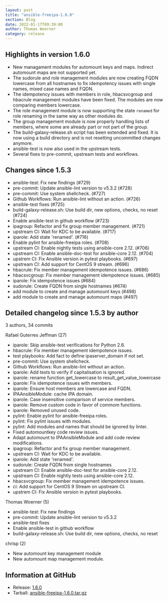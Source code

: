 ```yaml
---
layout: post
title: "ansible-freeipa-1.6.0"
section: Blog
date: 2022-01-17T09:39:00
author: Thomas Woerner
category: release
---
```


Highlights in version 1.6.0
-------------------
  - New managament modules for automount keys and maps. Indirect automount maps are not supported yet.
  - The sudorule and role management modules are now creating FQDN lowercase from all hostnames to fix idempotency issues with single names, mixed case names and FQDN.
  - The idempotency issues with members in role, hbacsvcgroup and hbacrule management modules have been fixed. The modules are now comparing members lowercase.
  - The role management module is now supporting the state `renamed` for role renaming in the same way as other modules do.
  - The group management module is now properly handling lists of members, where some are already part or not part of the group.
  - The build-galaxy-release.sh script has been extended and fixed. It is now using a build directory and is not resetting uncommitted changes anymore.
  - ansible-test is now also used in the upstream tests.
  - Several fixes to pre-commit, upstream tests and workflows.

Changes since 1.5.3
-------------------

  - ansible-test: Fix new findings (#729)
  - pre-commit: Update ansible-lint version to v5.3.2 (#728)
  - pre-commit: Use system shellcheck. (#727)
  - Github Workflows: Run ansible-lint without an action. (#726)
  - ansible-test fixes (#725)
  - build-galaxy-release.sh: Use build dir, new options, checks, no reset (#724)
  - Enable ansible-test in github workflow (#723)
  - ipagroup: Refactor and fix group member management. (#721)
  - upstream CI: Wait for KDC to be available. (#717)
  - iparole: Add state 'renamed'. (#716)
  - Enable pylint for ansible-freeipa roles. (#708)
  - upstream CI: Enable nightly tests using ansible-core 2.12. (#706)
  - upstream CI: Enable ansible-doc-test for ansible-core 2.12. (#704)
  - upstrem CI: Fix Ansible version in pytest playbooks. (#697)
  - upstream CI:  Add support for CentOS 9 stream. (#696)
  - hbacrule: Fix member management idempotence issues. (#686)
  - hbacsvcgroup: Fix member management idempotence issues. (#685)
  - iparole: Fix idempotence issues (#684)
  - sudorule: Create FQDN from single hostnames (#674)
  - add module to create and manage automount keys (#498)
  - add module to create and manage automount maps (#497)

Detailed changelog since 1.5.3 by author
----------------------------------------
  3 authors, 34 commits

Rafael Guterres Jeffman (27)

  - iparole: Skip ansible-test verifications for Python 2.6.
  - hbacrule: Fix member management idempotence issues.
  - test playbooks: Add fact to define ipaserver_domain if not set.
  - pre-commit: Use system shellcheck.
  - Github Workflows: Run ansible-lint without an action.
  - iparole: Add tests to verify if capitalisation is ignored.
  - iparole: rename function get_lowercase to result_get_value_lowercase
  - iparole: Fix idempotence issues with members.
  - iparole: Ensure host members are lowercase and FQDN.
  - IPAAnsibleModule: cache IPA domain.
  - iparole: Case insensitive comparison of service members.
  - iparole: Remove custom code in favor of commom functions.
  - iparole: Removed unused code.
  - pylint: Enable pylint for ansible-freeipa roles.
  - pylint: Fix pylint issues with modules.
  - pylint: Add modules and names that should be ignored by linter.
  - Fixed automountkey code review issues.
  - Adapt automount to IPAAnsibleModule and add code review modifications.
  - ipagroup: Refactor and fix group member management.
  - upstream CI: Wait for KDC to be available.
  - iparole: Add state 'renamed'.
  - sudorule: Create FQDN from single hostnames
  - upstream CI: Enable ansible-doc-test for ansible-core 2.12.
  - upstream CI: Enable nightly tests using ansible-core 2.12.
  - hbacsvcgroup: Fix member management idempotence issues.
  - ci: Add support for CentOS 9 Stream on upstream CI.
  - upstrem CI: Fix Ansible version in pytest playbooks.

Thomas Woerner (5)

  - ansible-test: Fix new findings
  - pre-commit: Update ansible-lint version to v5.3.2
  - ansible-test fixes
  - Enable ansible-test in github workflow
  - build-galaxy-release.sh: Use build dir, new options, checks, no reset

chrisp (2)

  - New automount key management module
  - New automount map management module.

Information at GitHub
---------------------
* Release: [1.6.0](https://github.com/freeipa/ansible-freeipa/releases/tag/v1.6.0)
* Tarball: [ansible-freeipa-1.6.0.tar.gz](https://github.com/freeipa/ansible-freeipa/archive/refs/tags/v1.6.0.tar.gz)
